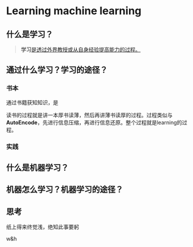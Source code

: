 # Learning machine learning

## 什么是学习？

> **学习**[是透过外界教授或从自身经验提高能力的过程。](https://zh.wikipedia.org/wiki/学习)

## 通过什么学习？学习的途径？

### 书本

通过书籍获知知识，是

读书的过程就是讲一本厚书读薄，然后再讲薄书读厚的过程。过程类似与**AutoEncode**，先进行信息压缩，再进行信息还原。整个过程就是learning的过程。

### 实践



## 什么是机器学习？

## 机器怎么学习？机器学习的途径？

## 思考

纸上得来终觉浅，绝知此事要躬

w&h

